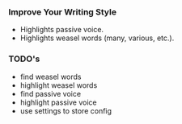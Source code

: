 ### Improve Your Writing Style

- Highlights passive voice.
- Highlights weasel words (many, various, etc.). 

### TODO's

- find weasel words
- highlight weasel words
- find passive voice
- highlight passive voice
- use settings to store config
